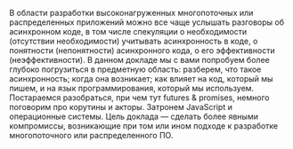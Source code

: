 В области разработки высоконагруженных многопоточных или распределенных приложений можно все чаще услышать разговоры об асинхронном коде, в том числе спекуляции о необходимости (отсутствии необходимости) учитывать асинхронность в коде, о понятности (непонятности) асинхронного кода, о его эффективности (неэффективности). В данном докладе мы с вами попробуем более глубоко погрузиться в предметную область: разберем, что такое асинхронность; когда она возникает; как влияет на код, который мы пишем, и на язык программирования, который мы используем. Постараемся разобраться, при чем тут futures & promises, немного поговорим про корутины и акторы. Затронем JavaScript и операционные системы. Цель доклада — сделать более явными компромиссы, возникающие при том или ином подходе к разработке многопоточного или распределенного ПО.